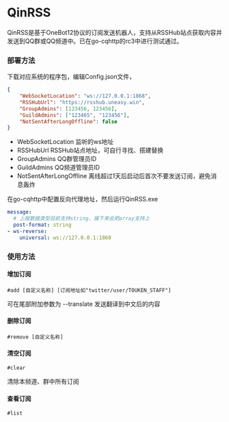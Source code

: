 # QinRSS
QinRSS是基于OneBot12协议的订阅发送机器人，支持从RSSHub站点获取内容并发送到QQ群或QQ频道中。已在go-cqhttp的rc3中进行测试通过。

### 部署方法
下载对应系统的程序包，编辑Config.json文件，

```json
{
    "WebSocketLocation": "ws://127.0.0.1:1868",
    "RSSHubUrl": "https://rsshub.uneasy.win",
    "GroupAdmins": [123456, 123456],
    "GuildAdmins": ["123465", "123456"],
    "NotSentAfterLongOffline": false
}
```

* WebSocketLocation 监听的ws地址
* RSSHubUrl RSSHub站点地址，可自行寻找、搭建替换
* GroupAdmins QQ群管理员ID
* GuildAdmins QQ频道管理员ID
* NotSentAfterLongOffline 离线超过1天后启动后首次不要发送订阅，避免消息轰炸



在go-cqhttp中配置反向代理地址，然后运行QinRSS.exe

```yml
message:
  # 上报数据类型目前支持string，接下来会把array支持上
  post-format: string
- ws-reverse:
    universal: ws://127.0.0.1:1868
```

### 使用方法

#### 增加订阅
```
#add [自定义名称] [订阅地址如"twitter/user/TOUKEN_STAFF"]
```
可在尾部附加参数为 --translate 发送翻译到中文后的内容

#### 删除订阅
```
#remove [自定义名称]
```

#### 清空订阅
```
#clear
```
清除本频道、群中所有订阅

#### 查看订阅
```
#list
```
